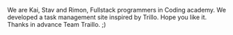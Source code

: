 We are Kai, Stav and Rimon,
Fullstack programmers in Coding academy.
We developed a task management site inspired by Trillo.
Hope you like it. 
Thanks in advance Team Traillo. ;)